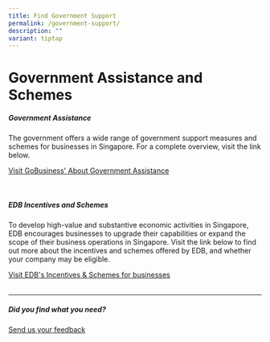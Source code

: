 ```yaml
---
title: Find Government Support
permalink: /government-support/
description: ""
variant: tiptap
---
```

# Government Assistance and Schemes


##### Government Assistance

The government offers a wide range of government support measures and schemes for businesses in Singapore. For a complete overview, visit the link below.

[Visit GoBusiness' About Government Assistance](https://www.gobusiness.gov.sg/gov-assist/)

<br>

##### EDB Incentives and Schemes

To develop high-value and substantive economic activities in Singapore, EDB encourages businesses to upgrade their capabilities or expand the scope of their business operations in Singapore. Visit the link below to find out more about the incentives and schemes offered by EDB, and whether your company may be eligible.

[Visit EDB's Incentives &amp; Schemes for businesses](https://www.edb.gov.sg/en/how-we-help/incentives-and-schemes.html)
<br>
<br>
<hr>

##### Did you find what you need?
[Send us your feedback](https://form.gov.sg/642693623cb98f001239be0d)